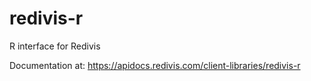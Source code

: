 # redivis-r
R interface for Redivis

Documentation at: https://apidocs.redivis.com/client-libraries/redivis-r

